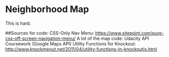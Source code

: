 # Neighborhood Map
This is hard.

##Sources for code:
CSS-Only Nav Menu: https://www.sitepoint.com/pure-css-off-screen-navigation-menu/
A lot of the map code: Udacity API Coursework (Google Maps API)
Utility Functions for Knockout: http://www.knockmeout.net/2011/04/utility-functions-in-knockoutjs.html